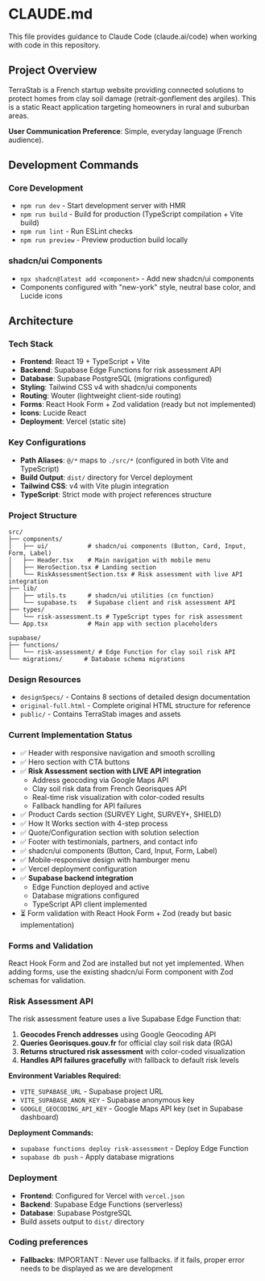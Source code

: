 # CLAUDE.md

This file provides guidance to Claude Code (claude.ai/code) when working with code in this repository.

## Project Overview

TerraStab is a French startup website providing connected solutions to protect homes from clay soil damage (retrait-gonflement des argiles). This is a static React application targeting homeowners in rural and suburban areas.

**User Communication Preference**: Simple, everyday language (French audience).

## Development Commands

### Core Development
- `npm run dev` - Start development server with HMR
- `npm run build` - Build for production (TypeScript compilation + Vite build)
- `npm run lint` - Run ESLint checks
- `npm run preview` - Preview production build locally

### shadcn/ui Components
- `npx shadcn@latest add <component>` - Add new shadcn/ui components
- Components configured with "new-york" style, neutral base color, and Lucide icons

## Architecture

### Tech Stack
- **Frontend**: React 19 + TypeScript + Vite
- **Backend**: Supabase Edge Functions for risk assessment API
- **Database**: Supabase PostgreSQL (migrations configured)
- **Styling**: Tailwind CSS v4 with shadcn/ui components
- **Routing**: Wouter (lightweight client-side routing)
- **Forms**: React Hook Form + Zod validation (ready but not implemented)
- **Icons**: Lucide React
- **Deployment**: Vercel (static site)

### Key Configurations
- **Path Aliases**: `@/*` maps to `./src/*` (configured in both Vite and TypeScript)
- **Build Output**: `dist/` directory for Vercel deployment
- **Tailwind CSS**: v4 with Vite plugin integration
- **TypeScript**: Strict mode with project references structure

### Project Structure
```
src/
├── components/
│   ├── ui/           # shadcn/ui components (Button, Card, Input, Form, Label)
│   ├── Header.tsx    # Main navigation with mobile menu
│   ├── HeroSection.tsx # Landing section
│   └── RiskAssessmentSection.tsx # Risk assessment with live API integration
├── lib/
│   ├── utils.ts      # shadcn/ui utilities (cn function)
│   └── supabase.ts   # Supabase client and risk assessment API
├── types/
│   └── risk-assessment.ts # TypeScript types for risk assessment
└── App.tsx           # Main app with section placeholders

supabase/
├── functions/
│   └── risk-assessment/ # Edge Function for clay soil risk API
└── migrations/      # Database schema migrations
```

### Design Resources
- `designSpecs/` - Contains 8 sections of detailed design documentation
- `original-full.html` - Complete original HTML structure for reference
- `public/` - Contains TerraStab images and assets

### Current Implementation Status
- ✅ Header with responsive navigation and smooth scrolling
- ✅ Hero section with CTA buttons
- ✅ **Risk Assessment section with LIVE API integration**
  - Address geocoding via Google Maps API
  - Clay soil risk data from French Georisques API
  - Real-time risk visualization with color-coded results
  - Fallback handling for API failures
- ✅ Product Cards section (SURVEY Light, SURVEY+, SHIELD)
- ✅ How It Works section with 4-step process
- ✅ Quote/Configuration section with solution selection
- ✅ Footer with testimonials, partners, and contact info
- ✅ shadcn/ui components (Button, Card, Input, Form, Label)
- ✅ Mobile-responsive design with hamburger menu
- ✅ Vercel deployment configuration
- ✅ **Supabase backend integration**
  - Edge Function deployed and active
  - Database migrations configured
  - TypeScript API client implemented
- ⏳ Form validation with React Hook Form + Zod (ready but basic implementation)

### Forms and Validation
React Hook Form and Zod are installed but not yet implemented. When adding forms, use the existing shadcn/ui Form component with Zod schemas for validation.

### Risk Assessment API
The risk assessment feature uses a live Supabase Edge Function that:
1. **Geocodes French addresses** using Google Geocoding API
2. **Queries Georisques.gouv.fr** for official clay soil risk data (RGA)
3. **Returns structured risk assessment** with color-coded visualization
4. **Handles API failures gracefully** with fallback to default risk levels

**Environment Variables Required:**
- `VITE_SUPABASE_URL` - Supabase project URL
- `VITE_SUPABASE_ANON_KEY` - Supabase anonymous key
- `GOOGLE_GEOCODING_API_KEY` - Google Maps API key (set in Supabase dashboard)

**Deployment Commands:**
- `supabase functions deploy risk-assessment` - Deploy Edge Function
- `supabase db push` - Apply database migrations

### Deployment
- **Frontend**: Configured for Vercel with `vercel.json`
- **Backend**: Supabase Edge Functions (serverless)
- **Database**: Supabase PostgreSQL
- Build assets output to `dist/` directory

### Coding preferences
- **Fallbacks**: IMPORTANT : Never use fallbacks. if it fails, proper error needs to be displayed as we are development